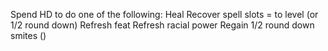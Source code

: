 Spend HD to do one of the following:
Heal
Recover spell slots = to level (or 1/2 round down)
Refresh feat
Refresh racial power
Regain 1/2 round down smites ()